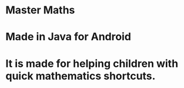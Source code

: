 # Master Maths 

# Made in Java for Android 
# It is made for helping children with quick mathematics shortcuts. 



